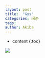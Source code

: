 ```yaml
---
layout: post
title:  "Gys"
categories: 闲杂
tags:
author: Akiba
---
```


* content
{:toc}


![](https://github.com/Akegarasu/akegarasu.github.io/images/a.png)
